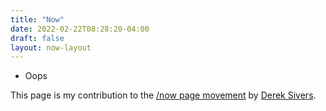 ```yaml
---
title: "Now"
date: 2022-02-22T08:28:20-04:00
draft: false
layout: now-layout
---
```


* Oops

This page is my contribution to the [/now page movement](https://nownownow.com/) by [Derek Sivers](https://sive.rs/nowff).